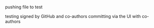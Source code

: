 pushing file to test

testing signed by GitHub and co-authors
committing via the UI with co-authors

